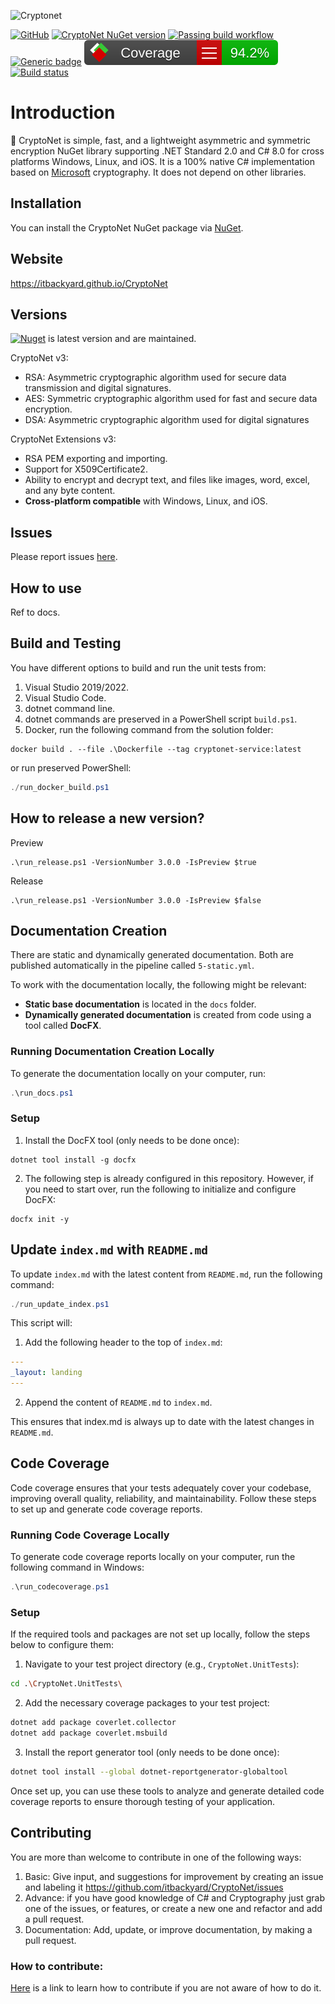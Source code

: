 ![Cryptonet](https://raw.githubusercontent.com/itbackyard/CryptoNet/main/img/CryptoNetLogo.svg)

[![GitHub](https://img.shields.io/github/license/itbackyard/cryptonet)](https://github.com/itbackyard/CryptoNet/blob/main/LICENSE)
[![CryptoNet NuGet version](https://img.shields.io/nuget/v/CryptoNet?color=blue)](https://www.nuget.org/packages/CryptoNet/)
[![Passing build workflow](https://github.com/itbackyard/CryptoNet/actions/workflows/1-ci.yml/badge.svg)](https://github.com/itbackyard/CryptoNet/actions/workflows/1-ci.yml)
[![Generic badge](https://img.shields.io/badge/support-.NET%20Standard%202.0-blue.svg)](https://github.com/itbackyard/CryptoNet)
![Code Coverage](./coverage-badge.svg)
[![Build status](https://ci.appveyor.com/api/projects/status/31lrxbhyua22dhq3/branch/main?svg=true)](https://ci.appveyor.com/project/maythamfahmi/cryptonet/branch/main)

# Introduction
:rocket: CryptoNet is simple, fast, and a lightweight asymmetric and symmetric encryption NuGet library supporting .NET Standard 2.0 and C# 8.0 for cross platforms Windows, Linux, and iOS.
It is a 100% native C# implementation based on [Microsoft](https://docs.microsoft.com/en-us/dotnet/api/system.security.cryptography?view=net-8.0) cryptography.
It does not depend on other libraries.

## Installation

You can install the CryptoNet NuGet package via [NuGet](https://www.nuget.org/packages/CryptoNet).

## Website

https://itbackyard.github.io/CryptoNet

## Versions

[![Nuget](https://img.shields.io/nuget/v/cryptonet?style=social)](https://www.nuget.org/packages/CryptoNet/) is latest version and are maintained. 

CryptoNet v3:

- RSA: Asymmetric cryptographic algorithm used for secure data transmission and digital signatures.
- AES: Symmetric cryptographic algorithm used for fast and secure data encryption.
- DSA: Asymmetric cryptographic algorithm used for digital signatures

CryptoNet Extensions v3:

- RSA PEM exporting and importing.
- Support for X509Certificate2.
- Ability to encrypt and decrypt text, and files like images, word, excel, and any byte content.
- **Cross-platform compatible** with Windows, Linux, and iOS.

## Issues

Please report issues [here](https://github.com/itbackyard/CryptoNet/issues).

## How to use
Ref to docs.

## Build and Testing
You have different options to build and run the unit tests from:
 1. Visual Studio 2019/2022.
 2. Visual Studio Code.
 3. dotnet command line.
 4. dotnet commands are preserved in a PowerShell script ```build.ps1```.
 5. Docker, run the following command from the solution folder:

```
docker build . --file .\Dockerfile --tag cryptonet-service:latest
```

or run preserved PowerShell:

```powershell
./run_docker_build.ps1
```

## How to release a new version?

Preview
```
.\run_release.ps1 -VersionNumber 3.0.0 -IsPreview $true
```

Release
```
.\run_release.ps1 -VersionNumber 3.0.0 -IsPreview $false
```

## Documentation Creation

There are static and dynamically generated documentation. Both are published automatically in the pipeline called `5-static.yml`.

To work with the documentation locally, the following might be relevant:

- **Static base documentation** is located in the `docs` folder.
- **Dynamically generated documentation** is created from code using a tool called **DocFX**.

### Running Documentation Creation Locally

To generate the documentation locally on your computer, run:

```powershell
.\run_docs.ps1
```

### Setup

1. Install the DocFX tool (only needs to be done once):

```
dotnet tool install -g docfx
```

2. The following step is already configured in this repository. However, if you need to start over, run the following to initialize and configure DocFX:

```
docfx init -y
```

## Update `index.md` with `README.md`

To update `index.md` with the latest content from `README.md`, run the following command:

```powershell
./run_update_index.ps1
```
This script will:

1. Add the following header to the top of `index.md`:

```yaml
---
_layout: landing
---
```

2. Append the content of `README.md` to `index.md`.

This ensures that index.md is always up to date with the latest changes in `README.md`.

## Code Coverage

Code coverage ensures that your tests adequately cover your codebase, improving overall quality, reliability, and maintainability. Follow these steps to set up and generate code coverage reports.

### Running Code Coverage Locally

To generate code coverage reports locally on your computer, run the following command in Windows:

```powershell
.\run_codecoverage.ps1
```

### Setup

If the required tools and packages are not set up locally, follow the steps below to configure them:

1. Navigate to your test project directory (e.g., `CryptoNet.UnitTests`):

```bash
cd .\CryptoNet.UnitTests\
```

2. Add the necessary coverage packages to your test project:

```bash
dotnet add package coverlet.collector
dotnet add package coverlet.msbuild
```

3. Install the report generator tool (only needs to be done once):

```bash
dotnet tool install --global dotnet-reportgenerator-globaltool
```

Once set up, you can use these tools to analyze and generate detailed code coverage reports to ensure thorough testing of your application.

## Contributing

You are more than welcome to contribute in one of the following ways:

1. Basic: Give input, and suggestions for improvement by creating an issue and labeling it https://github.com/itbackyard/CryptoNet/issues
2. Advance: if you have good knowledge of C# and Cryptography just grab one of the issues, or features, or create a new one and refactor and add a pull request.
3. Documentation: Add, update, or improve documentation, by making a pull request.

### How to contribute:

[Here](https://www.dataschool.io/how-to-contribute-on-github/) is a link to learn how to contribute if you are not aware of how to do it.
